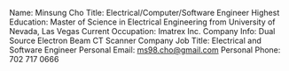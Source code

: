 Name: Minsung Cho
Title: Electrical/Computer/Software Engineer
Highest Education: Master of Science in Electrical Engineering from University of Nevada, Las Vegas
Current Occupation: Imatrex Inc.
Company Info: Dual Source Electron Beam CT Scanner Company
Job Title: Electrical and Software Engineer
Personal Email: ms98.cho@gmail.com
Personal Phone: 702 717 0666
